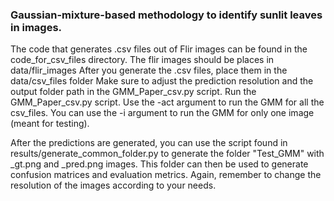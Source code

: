 ### Gaussian-mixture-based methodology to identify sunlit leaves in images.

The code that generates .csv files out of Flir images can be found in the code_for_csv_files directory.
The flir images should be places in data/flir_images
After you generate the .csv files, place them in the data/csv_files folder
Make sure to adjust the prediction resolution and the output folder path in the GMM_Paper_csv.py script.
Run the GMM_Paper_csv.py script. Use the -act argument to run the GMM for all the csv_files.
You can use the -i argument to run the GMM for only one image (meant for testing).


After the predictions are generated, you can use the script found in results/generate_common_folder.py to generate the folder "Test_GMM" with _gt.png and _pred.png images. This folder can then be used to generate confusion matrices and evaluation metrics. Again, remember to change the resolution of the images according to your needs.
